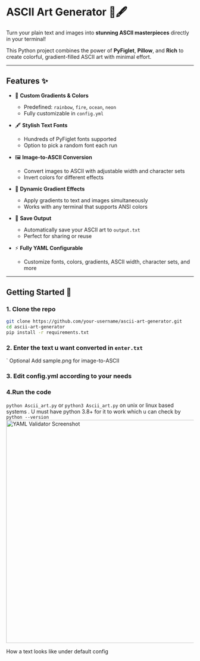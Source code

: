 # ASCII Art Generator 🎨🖋️

Turn your plain text and images into **stunning ASCII masterpieces** directly in your terminal!  

This Python project combines the power of **PyFiglet**, **Pillow**, and **Rich** to create colorful, gradient-filled ASCII art with minimal effort.

---

## Features ✨

- 🎨 **Custom Gradients & Colors**  
  - Predefined: `rainbow`, `fire`, `ocean`, `neon`  
  - Fully customizable in `config.yml`  

- 🖋️ **Stylish Text Fonts**  
  - Hundreds of PyFiglet fonts supported  
  - Option to pick a random font each run  

- 🖼️ **Image-to-ASCII Conversion**  
  - Convert images to ASCII with adjustable width and character sets  
  - Invert colors for different effects  

- 🌈 **Dynamic Gradient Effects**  
  - Apply gradients to text and images simultaneously  
  - Works with any terminal that supports ANSI colors  

- 💾 **Save Output**  
  - Automatically save your ASCII art to `output.txt`  
  - Perfect for sharing or reuse  

- ⚡ **Fully YAML Configurable**  
  - Customize fonts, colors, gradients, ASCII width, character sets, and more  

---

## Getting Started 🚀

### 1. Clone the repo
```bash
git clone https://github.com/your-username/ascii-art-generator.git
cd ascii-art-generator
pip install -r requirements.txt
```
### 2. Enter the text u want converted in `enter.txt` 
`
       Optional Add sample.png for image-to-ASCII
       
### 3. Edit config.yml according to your needs 

### 4.Run the code 
`python Ascii_art.py` or `python3 Ascii_art.py` on unix or linux based systems . U must have python 3.8+ for it to work which u can check by `python --version`
<img src="https://i.postimg.cc/rp646m9n/Screenshot-2025-10-09-184840.png" alt="YAML Validator Screenshot" width="600">

How a text looks like under default config


       
